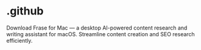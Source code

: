 # .github
Download Frase for Mac — a desktop AI-powered content research and writing assistant for macOS. Streamline content creation and SEO research efficiently.
